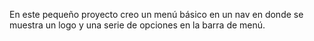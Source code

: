En este pequeño proyecto creo un menú básico en un nav en donde se muestra un logo y una serie de opciones en la barra de menú.
